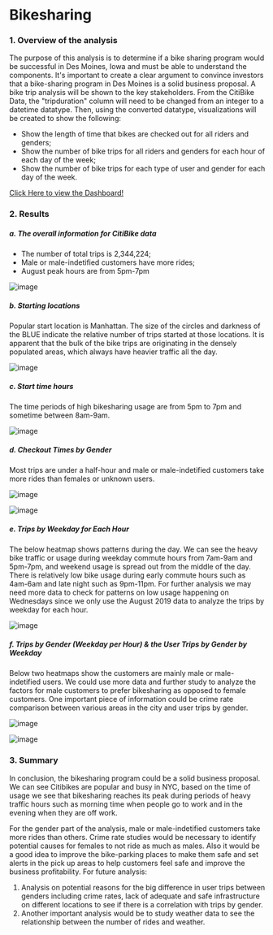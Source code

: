 # Bikesharing

### 1. Overview of the analysis
The purpose of this analysis is to determine if a bike sharing program would be successful in Des Moines, Iowa and must be able to understand the components. It's important to create a clear argument to convince investors that a bike-sharing program in Des Moines is a solid business proposal. A bike trip analysis will be shown to the key stakeholders. From the CitiBike Data, the "tripduration" column will need to be changed from an integer to a datetime datatype. Then, using the converted datatype, visualizations will be created to show the following: 

- Show the length of time that bikes are checked out for all riders and genders;
- Show the number of bike trips for all riders and genders for each hour of each day of the week;
- Show the number of bike trips for each type of user and gender for each day of the week.

[Click Here to view the Dashboard!](https://public.tableau.com/app/profile/nadiezhda.hernandez/viz/NYCCitibikeAnalysis_16646272585350/NYCCITIBikeStory#1)

### 2. Results
##### a. The overall information for CitiBike data
- The number of total trips is 2,344,224;
- Male or male-indetified customers have more rides;
- August peak hours are from 5pm-7pm

![image](https://user-images.githubusercontent.com/103073631/179435206-e23a6e41-19ae-4ab7-92f9-84654b8ffd80.png)

##### b. Starting locations
Popular start location is Manhattan. The size of the circles and darkness of the BLUE indicate the relative number of trips started at those locations. It is apparent that the bulk of the bike trips are originating in the densely populated areas, which always have heavier traffic all the day.

![image](https://user-images.githubusercontent.com/103073631/179435812-2073c17e-017e-496e-ae6b-eb96009f0e8c.png)

##### c. Start time hours
The time periods of high bikesharing usage are from 5pm to 7pm and sometime between 8am-9am.

![image](https://user-images.githubusercontent.com/103073631/179447929-4b2dcbab-0778-489b-bcef-b9624fb9fe64.png)

##### d. Checkout Times by Gender
Most trips are under a half-hour and male or male-indetified customers take more rides than females or unknown users.

![image](https://user-images.githubusercontent.com/103073631/179448297-40e58758-84bd-4c3c-aefe-c7595f45b509.png)

![image](https://user-images.githubusercontent.com/103073631/179448024-08420728-4463-486e-b13d-dd05ffa7f8cc.png)

##### e. Trips by Weekday for Each Hour
The below heatmap shows patterns during the day. We can see the heavy bike traffic or usage during weekday commute hours from 7am-9am and 5pm-7pm, and weekend usage is spread out from the middle of the day. There is relatively low bike usage during early commute hours such as 4am-6am and late night such as 9pm-11pm. For further analysis we may need more data to check for patterns on low usage happening on Wednesdays since we only use the August 2019 data to analyze the trips by weekday for each hour.

![image](https://user-images.githubusercontent.com/103073631/179448890-e75cea5a-bf79-4e72-805f-a8102214c10f.png)

##### f. Trips by Gender (Weekday per Hour) & the User Trips by Gender by Weekday

Below two heatmaps show the customers are mainly male or male-indetified users. We could use more data and further study to analyze the factors for male customers to prefer bikesharing as opposed to female customers. One important piece of information could be crime rate comparison between various areas in the city and user trips by gender. 

![image](https://user-images.githubusercontent.com/103073631/179448996-5bdb8666-4e89-4ab9-99cc-5301a4affba6.png)

![image](https://user-images.githubusercontent.com/103073631/179449008-99fb501b-b9c1-44e1-8e77-656f1d403bd2.png)


### 3. Summary
In conclusion, the bikesharing program could be a solid business proposal. We can see Citibikes are popular and busy in NYC, based on the time of usage we see that bikesharing reaches its peak during periods of heavy traffic hours such as morning time when people go to work and in the evening when they are off work.

For the gender part of the analysis, male or male-indetified customers take more rides than others. Crime rate studies would be necessary to identify potential causes for females to not ride as much as males. Also it would be a good idea to improve the bike-parking places to make them safe and set alerts in the pick up areas to help customers feel safe and improve the business profitability.
For future analysis:
1. Analysis on potential reasons for the big difference in user trips between genders including crime rates, lack of adequate and safe infrastructure on different locations to see if there is a correlation with trips by gender.
2. Another important analysis would be to study weather data to see the relationship between the number of rides and weather.
